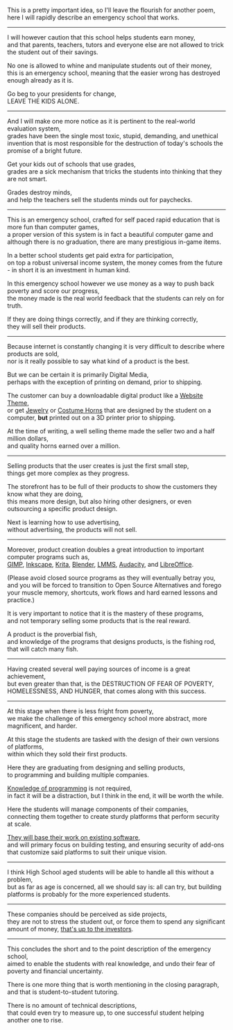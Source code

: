 This is a pretty important idea, so I'll leave the flourish for another poem,\
here I will rapidly describe an emergency school that works.

---

I will however caution that this school helps students earn money,\
and that parents, teachers, tutors and everyone else are not allowed to trick the student out of their savings.

No one is allowed to whine and manipulate students out of their money,\
this is an emergency school, meaning that the easier wrong has destroyed enough already as it is.

Go beg to your presidents for change,\
LEAVE THE KIDS ALONE.

---

And I will make one more notice as it is pertinent to the real-world evaluation system,\
grades have been the single most toxic, stupid, demanding, and unethical invention that is most responsible for the destruction of today's schools the promise of a bright future.

Get your kids out of schools that use grades,\
grades are a sick mechanism that tricks the students into thinking that they are not smart.

Grades destroy minds,\
and help the teachers sell the students minds out for paychecks.

---

This is an emergency school, crafted for self paced rapid education that is more fun than computer games,\
a proper version of this system is in fact a beautiful computer game and although there is no graduation, there are many prestigious in-game items.

In a better school students get paid extra for participation,\
on top a robust universal income system, the money comes from the future - in short it is an investment in human kind.

In this emergency school however we use money as a way to push back poverty and score our progress,\
the money made is the real world feedback that the students can rely on for truth.

If they are doing things correctly, and if they are thinking correctly,\
they will sell their products.

---

Because internet is constantly changing it is very difficult to describe where products are sold,\
nor is it really possible to say what kind of a product is the best.

But we can be certain it is primarily Digital Media,\
perhaps with the exception of printing on demand, prior to shipping.

The customer can buy a downloadable digital product like a [Website Theme](https://wrapbootstrap.com/),\
or get [Jewelry](https://www.youtube.com/watch?v=Eq-BIw1_jX0) or [Costume Horns](https://www.etsy.com/listing/621382651/nordic-mythology-fantasy-snake-dragon-3d) that are designed by the student on a computer, **but** printed out on a 3D printer prior to shipping.

At the time of writing, a well selling theme made the seller two and a half million dollars,\
and quality horns earned over a million.

---

Selling products that the user creates is just the first small step,\
things get more complex as they progress.

The storefront has to be full of their products to show the customers they know what they are doing,\
this means more design, but also hiring other designers, or even outsourcing a specific product design.

Next is learning how to use advertising,\
without advertising, the products will not sell.

---

Moreover, product creation doubles a great introduction to important computer programs such as,\
[GIMP](https://www.youtube.com/results?search_query=GIMP+Tutorial), [Inkscape](https://www.youtube.com/results?search_query=Inkscape+Tutorial), [Krita](https://www.youtube.com/results?search_query=Krita+Tutorial), [Blender](https://www.youtube.com/results?search_query=Blender+Tutorial), [LMMS](https://www.youtube.com/results?search_query=LMMS+Tutorial), [Audacity](https://www.youtube.com/results?search_query=Audacity+Tutorial), and [LibreOffice](https://www.youtube.com/results?search_query=LibreOffice+Tutorial).

(Please avoid closed source programs as they will eventually betray you,\
and you will be forced to transition to Open Source Alternatives and forego your muscle memory, shortcuts, work flows and hard earned lessons and practice.)

It is very important to notice that it is the mastery of these programs,\
and not temporary selling some products that is the real reward.

A product is the proverbial fish,\
and knowledge of the programs that designs products, is the fishing rod, that will catch many fish.

---

Having created several well paying sources of income is a great achievement,\
but even greater than that, is the DESTRUCTION OF FEAR OF POVERTY, HOMELESSNESS, AND HUNGER, that comes along with this success.

---

At this stage when there is less fright from poverty,\
we make the challenge of this emergency school more abstract, more magnificent, and harder.

At this stage the students are tasked with the design of their own versions of platforms,\
within which they sold their first products.

Here they are graduating from designing and selling products,\
to programming and building multiple companies.

[Knowledge of programming](https://www.youtube.com/watch?v=zb3Qk8SG5Ms\&list=PL4cUxeGkcC9jsz4LDYc6kv3ymONOKxwBU) is not required,\
in fact it will be a distraction, but I think in the end, it will be worth the while.

Here the students will manage components of their companies,\
connecting them together to create sturdy platforms that perform security at scale.

[They will base their work on existing software](https://github.com/awesome-selfhosted/awesome-selfhosted),\
and will primary focus on building testing, and ensuring security of add-ons that customize said platforms to suit their unique vision.

---

I think High School aged students will be able to handle all this without a problem,\
but as far as age is concerned, all we should say is: all can try, but building platforms is probably for the more experienced students.

---

These companies should be perceived as side projects,\
they are not to stress the student out, or force them to spend any significant amount of money, [that's up to the investors](https://www.youtube.com/watch?v=ZoqgAy3h4OM).

---

This concludes the short and to the point description of the emergency school,\
aimed to enable the students with real knowledge, and undo their fear of poverty and financial uncertainty.

There is one more thing that is worth mentioning in the closing paragraph,\
and that is student-to-student tutoring.

There is no amount of technical descriptions,\
that could even try to measure up, to one successful student helping another one to rise.
